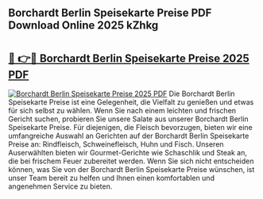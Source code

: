## Borchardt Berlin Speisekarte Preise PDF Download Online 2025 kZhkg

# <h2><a href="http://gccc1t1.nevu.top/?p=Borchardt+Berlin+Speisekarte+Preise">🔗 👉🔴 Borchardt Berlin Speisekarte Preise 2025 PDF</a></h2>

[![Borchardt Berlin Speisekarte Preise 2025 PDF](https://i.imgur.com/dBaPXMq.png)](http://gccc1t1.nevu.top/?p=Borchardt+Berlin+Speisekarte+Preise)
Die Borchardt Berlin Speisekarte Preise ist eine Gelegenheit, die Vielfalt zu genießen und etwas für sich selbst zu wählen. Wenn Sie nach einem leichten und frischen Gericht suchen, probieren Sie unsere Salate aus unserer Borchardt Berlin Speisekarte Preise. Für diejenigen, die Fleisch bevorzugen, bieten wir eine umfangreiche Auswahl an Gerichten auf der Borchardt Berlin Speisekarte Preise an: Rindfleisch, Schweinefleisch, Huhn und Fisch. Unseren Auserwählten bieten wir Gourmet-Gerichte wie Schaschlik und Steak an, die bei frischem Feuer zubereitet werden. Wenn Sie sich nicht entscheiden können, was Sie von der Borchardt Berlin Speisekarte Preise wünschen, ist unser Team bereit zu helfen und Ihnen einen komfortablen und angenehmen Service zu bieten.
